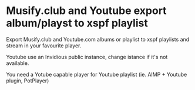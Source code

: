 # Musify.club and Youtube export album/playst to xspf playlist

Export Musify.club and Youtube.com albums or playlist to xspf playlists and stream in your favourite player. 

Youtube use an Invidious public instance, change istance if it's not available.

You need a Yotube capable player for Youtube playlist (ie. AIMP + Youtube plugin, PotPlayer)
